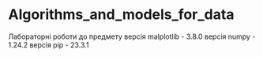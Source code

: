 # Algorithms_and_models_for_data
Лабораторні роботи до предмету
версія malplotlib - 3.8.0
версія numpy - 1.24.2
версія pip - 23.3.1
